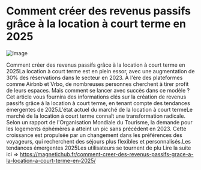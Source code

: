 # Comment créer des revenus passifs grâce à la location à court terme en 2025

![Image](https://images.pexels.com/photos/16461718/pexels-photo-16461718.jpeg?auto=compress&cs=tinysrgb&h=650&w=940)

Comment créer des revenus passifs grâce à la location à court terme en 2025La location à court terme est en plein essor, avec une augmentation de 30% des réservations dans le secteur en 2023. À l'ère des plateformes comme Airbnb et Vrbo, de nombreuses personnes cherchent à tirer profit de leurs espaces. Mais comment se lancer avec succès dans ce modèle ? Cet article vous fournira des informations clés sur la création de revenus passifs grâce à la location à court terme, en tenant compte des tendances émergentes de 2025.L'état actuel du marché de la location à court termeLe marché de la location à court terme connaît une transformation radicale. Selon un rapport de l'Organisation Mondiale du Tourisme, la demande pour les logements éphémères a atteint un pic sans précédent en 2023. Cette croissance est propulsée par un changement dans les préférences des voyageurs, qui recherchent des séjours plus flexibles et personnalisés.Les tendances émergentes 2025Les utilisateurs se tournent de plu Lire la suite ici => https://magnetichub.fr/comment-creer-des-revenus-passifs-grace-a-la-location-a-court-terme-en-2025/
